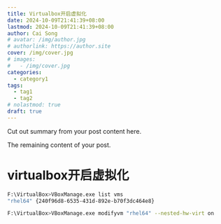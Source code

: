 ```yaml
---
title: Virtualbox开启虚拟化
date: 2024-10-09T21:41:39+08:00
lastmod: 2024-10-09T21:41:39+08:00
author: Cai Song
# avatar: /img/author.jpg
# authorlink: https://author.site
cover: /img/cover.jpg
# images:
#   - /img/cover.jpg
categories:
  - category1
tags:
  - tag1
  - tag2
# nolastmod: true
draft: true
---
```


Cut out summary from your post content here.

<!--more-->

The remaining content of your post.
# virtualbox开启虚拟化
```bash
F:\VirtualBox>VBoxManage.exe list vms
"rhel64" {240f96d8-6535-431d-892e-b70f3dc464e8}

F:\VirtualBox>VBoxManage.exe modifyvm "rhel64" --nested-hw-virt on
```